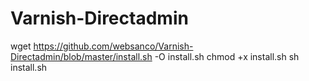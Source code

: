 # Varnish-Directadmin

wget https://github.com/websanco/Varnish-Directadmin/blob/master/install.sh -O install.sh
chmod +x install.sh
sh install.sh
